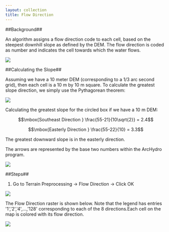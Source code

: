 ```yaml
---
layout: collection
title: Flow Direction
---
```


##Background##

An algorithm assigns a flow direction code to each cell, based on the steepest downhill slope as defined by the DEM. The flow direction is coded as number and indicates the cell towards which the water flows.

<a href="{{ site.url }}/pictures/FlowDirection1.png"><img src="{{ site.url }}/pictures/FlowDirection1.png"></a>

##Calculating the Slope##

Assuming we have a 10 meter DEM (corresponding to a 1/3 arc second grid), then each cell is a 10 m by 10 m square. To calculate the greatest slope direction, we simply use the Pythagorean theorem:

<a href="{{ site.url }}/pictures/FlowDirection2.png"><img src="{{ site.url }}/pictures/FlowDirection2.png"></a>

Calculating the greatest slope for the circled box if we have a 10 m DEM:

$$\mbox{Southeast Direction } \frac{55-21}{10\sqrt{2}} = 2.4$$

$$\mbox{Easterly Direction } \frac{55-22}{10} = 3.3$$

The greatest downward slope is in the easterly direction.


The arrows are represented by the base two numbers within the ArcHydro program.

<a href="{{ site.url }}/pictures/FlowDirection3.png"><img src="{{ site.url }}/pictures/FlowDirection3.png"></a>


##Steps##

1. Go to Terrain Preprocessing &#8594; Flow Direction &#8594; Click OK

<a href="{{ site.url }}/pictures/FlowDirection4.png"><img src="{{ site.url }}/pictures/FlowDirection4.png"></a>

The Flow Direction raster is shown below. Note that the legend has entries '1','2','4',...,'128' corresponding to each of the 8 directions.Each cell on the map is colored with its flow direction.

<a href="{{ site.url }}/pictures/FlowDirection5.png"><img src="{{ site.url }}/pictures/FlowDirection5.png"></a>
